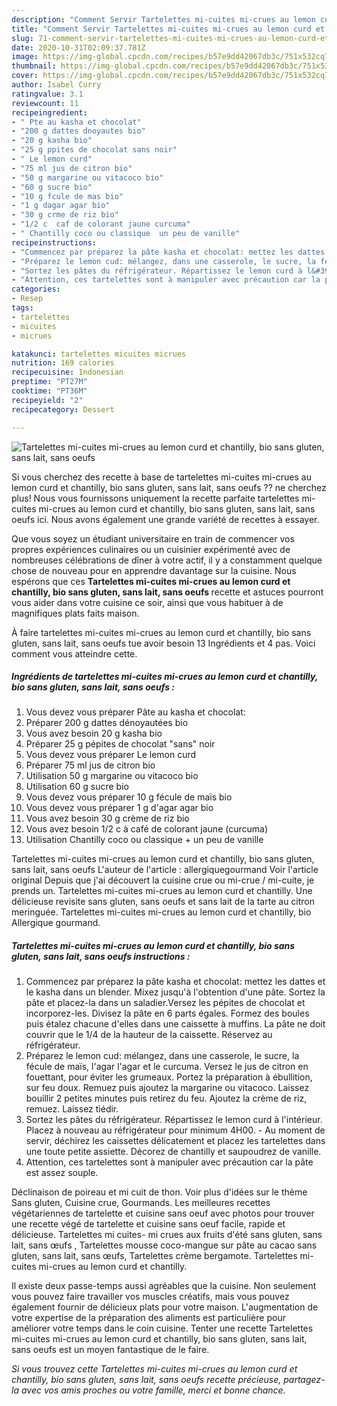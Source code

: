 ```yaml
---
description: "Comment Servir Tartelettes mi-cuites mi-crues au lemon curd et chantilly, bio sans gluten, sans lait, sans oeufs"
title: "Comment Servir Tartelettes mi-cuites mi-crues au lemon curd et chantilly, bio sans gluten, sans lait, sans oeufs"
slug: 71-comment-servir-tartelettes-mi-cuites-mi-crues-au-lemon-curd-et-chantilly-bio-sans-gluten-sans-lait-sans-oeufs
date: 2020-10-31T02:09:37.781Z
image: https://img-global.cpcdn.com/recipes/b57e9dd42067db3c/751x532cq70/tartelettes-mi-cuites-mi-crues-au-lemon-curd-et-chantilly-bio-sans-gluten-sans-lait-sans-oeufs-photo-principale-de-la-recette.jpg
thumbnail: https://img-global.cpcdn.com/recipes/b57e9dd42067db3c/751x532cq70/tartelettes-mi-cuites-mi-crues-au-lemon-curd-et-chantilly-bio-sans-gluten-sans-lait-sans-oeufs-photo-principale-de-la-recette.jpg
cover: https://img-global.cpcdn.com/recipes/b57e9dd42067db3c/751x532cq70/tartelettes-mi-cuites-mi-crues-au-lemon-curd-et-chantilly-bio-sans-gluten-sans-lait-sans-oeufs-photo-principale-de-la-recette.jpg
author: Isabel Curry
ratingvalue: 3.1
reviewcount: 11
recipeingredient:
- " Pte au kasha et chocolat"
- "200 g dattes dnoyautes bio"
- "20 g kasha bio"
- "25 g ppites de chocolat sans noir"
- " Le lemon curd"
- "75 ml jus de citron bio"
- "50 g margarine ou vitacoco bio"
- "60 g sucre bio"
- "10 g fcule de mas bio"
- "1 g dagar agar bio"
- "30 g crme de riz bio"
- "1/2 c  caf de colorant jaune curcuma"
- " Chantilly coco ou classique  un peu de vanille"
recipeinstructions:
- "Commencez par préparez la pâte kasha et chocolat: mettez les dattes et le kasha dans un blender. Mixez jusqu&#39;à l&#39;obtention d&#39;une pâte. Sortez la pâte et placez-la dans un saladier.Versez les pépites de chocolat et incorporez-les. Divisez la pâte en 6 parts égales. Formez des boules puis étalez chacune d&#39;elles dans une caissette à muffins. La pâte ne doit couvrir que le 1/4 de la hauteur de la caissette. Réservez au réfrigérateur."
- "Préparez le lemon cud: mélangez, dans une casserole, le sucre, la fécule de maïs, l&#39;agar l&#39;agar et le curcuma. Versez le jus de citron en fouettant, pour éviter les grumeaux. Portez la préparation à ébullition, sur feu doux. Remuez puis ajoutez la margarine ou vitacoco. Laissez bouillir 2 petites minutes puis retirez du feu. Ajoutez la crème de riz, remuez. Laissez tiédir."
- "Sortez les pâtes du réfrigérateur. Répartissez le lemon curd à l&#39;intérieur. Placez à nouveau au réfrigérateur pour minimum 4H00. Au moment de servir, déchirez les caissettes délicatement et placez les tartelettes dans une toute petite assiette. Décorez de chantilly et saupoudrez de vanille."
- "Attention, ces tartelettes sont à manipuler avec précaution car la pâte est assez souple."
categories:
- Resep
tags:
- tartelettes
- micuites
- micrues

katakunci: tartelettes micuites micrues 
nutrition: 169 calories
recipecuisine: Indonesian
preptime: "PT27M"
cooktime: "PT36M"
recipeyield: "2"
recipecategory: Dessert

---
```



![Tartelettes mi-cuites mi-crues au lemon curd et chantilly, bio sans gluten, sans lait, sans oeufs](https://img-global.cpcdn.com/recipes/b57e9dd42067db3c/751x532cq70/tartelettes-mi-cuites-mi-crues-au-lemon-curd-et-chantilly-bio-sans-gluten-sans-lait-sans-oeufs-photo-principale-de-la-recette.jpg)

Si vous cherchez des recette à base de tartelettes mi-cuites mi-crues au lemon curd et chantilly, bio sans gluten, sans lait, sans oeufs ?? ne cherchez plus! Nous vous fournissons uniquement la recette parfaite tartelettes mi-cuites mi-crues au lemon curd et chantilly, bio sans gluten, sans lait, sans oeufs ici. Nous avons également une grande variété de recettes à essayer.

Que vous soyez un étudiant universitaire en train de commencer vos propres expériences culinaires ou un cuisinier expérimenté avec de nombreuses célébrations de dîner à votre actif, il y a constamment quelque chose de nouveau pour en apprendre davantage sur la cuisine. Nous espérons que ces <strong> Tartelettes mi-cuites mi-crues au lemon curd et chantilly, bio sans gluten, sans lait, sans oeufs </strong> recette et astuces pourront vous aider dans votre cuisine ce soir, ainsi que vous habituer à de magnifiques plats faits maison.

<!--inarticleads1-->

À faire tartelettes mi-cuites mi-crues au lemon curd et chantilly, bio sans gluten, sans lait, sans oeufs tue avoir besoin 13 Ingrédients et 4 pas. Voici comment vous atteindre cette.

##### Ingrédients de tartelettes mi-cuites mi-crues au lemon curd et chantilly, bio sans gluten, sans lait, sans oeufs :

1. Vous devez vous préparer  Pâte au kasha et chocolat:
1. Préparer 200 g dattes dénoyautées bio
1. Vous avez besoin 20 g kasha bio
1. Préparer 25 g pépites de chocolat &#34;sans&#34; noir
1. Vous devez vous préparer  Le lemon curd
1. Préparer 75 ml jus de citron bio
1. Utilisation 50 g margarine ou vitacoco bio
1. Utilisation 60 g sucre bio
1. Vous devez vous préparer 10 g fécule de maïs bio
1. Vous devez vous préparer 1 g d&#39;agar agar bio
1. Vous avez besoin 30 g crème de riz bio
1. Vous avez besoin 1/2 c à café de colorant jaune (curcuma)
1. Utilisation  Chantilly coco ou classique + un peu de vanille


Tartelettes mi-cuites mi-crues au lemon curd et chantilly, bio sans gluten, sans lait, sans oeufs L&#39;auteur de l&#39;article : allergiquegourmand Voir l&#39;article original Depuis que j&#39;ai découvert la cuisine crue ou mi-crue / mi-cuite, je prends un. Tartelettes mi-cuites mi-crues au lemon curd et chantilly. Une délicieuse revisite sans gluten, sans oeufs et sans lait de la tarte au citron meringuée. Tartelettes mi-cuites mi-crues au lemon curd et chantilly, bio Allergique gourmand. 

<!--inarticleads2-->

##### Tartelettes mi-cuites mi-crues au lemon curd et chantilly, bio sans gluten, sans lait, sans oeufs instructions :

1. Commencez par préparez la pâte kasha et chocolat: mettez les dattes et le kasha dans un blender. Mixez jusqu&#39;à l&#39;obtention d&#39;une pâte. Sortez la pâte et placez-la dans un saladier.Versez les pépites de chocolat et incorporez-les. Divisez la pâte en 6 parts égales. Formez des boules puis étalez chacune d&#39;elles dans une caissette à muffins. La pâte ne doit couvrir que le 1/4 de la hauteur de la caissette. Réservez au réfrigérateur.
1. Préparez le lemon cud: mélangez, dans une casserole, le sucre, la fécule de maïs, l&#39;agar l&#39;agar et le curcuma. Versez le jus de citron en fouettant, pour éviter les grumeaux. Portez la préparation à ébullition, sur feu doux. Remuez puis ajoutez la margarine ou vitacoco. Laissez bouillir 2 petites minutes puis retirez du feu. Ajoutez la crème de riz, remuez. Laissez tiédir.
1. Sortez les pâtes du réfrigérateur. Répartissez le lemon curd à l&#39;intérieur. Placez à nouveau au réfrigérateur pour minimum 4H00. - Au moment de servir, déchirez les caissettes délicatement et placez les tartelettes dans une toute petite assiette. Décorez de chantilly et saupoudrez de vanille.
1. Attention, ces tartelettes sont à manipuler avec précaution car la pâte est assez souple.


Déclinaison de poireau et mi cuit de thon. Voir plus d&#39;idées sur le thème Sans gluten, Cuisine crue, Gourmands. Les meilleures recettes végétariennes de tartelette et cuisine sans oeuf avec photos pour trouver une recette végé de tartelette et cuisine sans oeuf facile, rapide et délicieuse. Tartelettes mi cuites- mi crues aux fruits d&#39;été  sans gluten, sans lait, sans œufs , Tartelettes mousse coco-mangue sur pâte au cacao  sans gluten, sans lait, sans œufs, Tartelettes crème bergamote. Tartelettes mi-cuites mi-crues au lemon curd et chantilly. 

<!--inarticleads1-->

<p>
Il existe deux passe-temps aussi agréables que la cuisine. Non seulement vous pouvez faire travailler vos muscles créatifs, mais vous pouvez également fournir de délicieux plats pour votre maison. L'augmentation de votre expertise de la préparation des aliments est particulière pour améliorer votre temps dans le coin cuisine. Tenter une recette Tartelettes mi-cuites mi-crues au lemon curd et chantilly, bio sans gluten, sans lait, sans oeufs est un moyen fantastique de le faire.
</p>

<p>
<i>Si vous trouvez cette Tartelettes mi-cuites mi-crues au lemon curd et chantilly, bio sans gluten, sans lait, sans oeufs recette précieuse, partagez-la avec vos amis proches ou votre famille, merci et bonne chance.</i>
</p>
